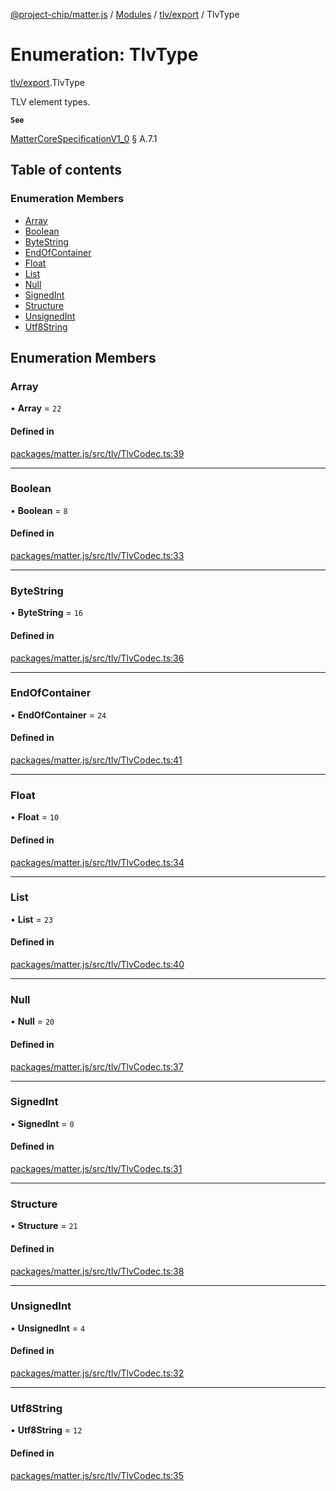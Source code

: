 [@project-chip/matter.js](../README.md) / [Modules](../modules.md) / [tlv/export](../modules/tlv_export.md) / TlvType

# Enumeration: TlvType

[tlv/export](../modules/tlv_export.md).TlvType

TLV element types.

**`See`**

[MatterCoreSpecificationV1_0](../interfaces/spec_export.MatterCoreSpecificationV1_0.md) § A.7.1

## Table of contents

### Enumeration Members

- [Array](tlv_export.TlvType.md#array)
- [Boolean](tlv_export.TlvType.md#boolean)
- [ByteString](tlv_export.TlvType.md#bytestring)
- [EndOfContainer](tlv_export.TlvType.md#endofcontainer)
- [Float](tlv_export.TlvType.md#float)
- [List](tlv_export.TlvType.md#list)
- [Null](tlv_export.TlvType.md#null)
- [SignedInt](tlv_export.TlvType.md#signedint)
- [Structure](tlv_export.TlvType.md#structure)
- [UnsignedInt](tlv_export.TlvType.md#unsignedint)
- [Utf8String](tlv_export.TlvType.md#utf8string)

## Enumeration Members

### Array

• **Array** = ``22``

#### Defined in

[packages/matter.js/src/tlv/TlvCodec.ts:39](https://github.com/project-chip/matter.js/blob/c15b1068/packages/matter.js/src/tlv/TlvCodec.ts#L39)

___

### Boolean

• **Boolean** = ``8``

#### Defined in

[packages/matter.js/src/tlv/TlvCodec.ts:33](https://github.com/project-chip/matter.js/blob/c15b1068/packages/matter.js/src/tlv/TlvCodec.ts#L33)

___

### ByteString

• **ByteString** = ``16``

#### Defined in

[packages/matter.js/src/tlv/TlvCodec.ts:36](https://github.com/project-chip/matter.js/blob/c15b1068/packages/matter.js/src/tlv/TlvCodec.ts#L36)

___

### EndOfContainer

• **EndOfContainer** = ``24``

#### Defined in

[packages/matter.js/src/tlv/TlvCodec.ts:41](https://github.com/project-chip/matter.js/blob/c15b1068/packages/matter.js/src/tlv/TlvCodec.ts#L41)

___

### Float

• **Float** = ``10``

#### Defined in

[packages/matter.js/src/tlv/TlvCodec.ts:34](https://github.com/project-chip/matter.js/blob/c15b1068/packages/matter.js/src/tlv/TlvCodec.ts#L34)

___

### List

• **List** = ``23``

#### Defined in

[packages/matter.js/src/tlv/TlvCodec.ts:40](https://github.com/project-chip/matter.js/blob/c15b1068/packages/matter.js/src/tlv/TlvCodec.ts#L40)

___

### Null

• **Null** = ``20``

#### Defined in

[packages/matter.js/src/tlv/TlvCodec.ts:37](https://github.com/project-chip/matter.js/blob/c15b1068/packages/matter.js/src/tlv/TlvCodec.ts#L37)

___

### SignedInt

• **SignedInt** = ``0``

#### Defined in

[packages/matter.js/src/tlv/TlvCodec.ts:31](https://github.com/project-chip/matter.js/blob/c15b1068/packages/matter.js/src/tlv/TlvCodec.ts#L31)

___

### Structure

• **Structure** = ``21``

#### Defined in

[packages/matter.js/src/tlv/TlvCodec.ts:38](https://github.com/project-chip/matter.js/blob/c15b1068/packages/matter.js/src/tlv/TlvCodec.ts#L38)

___

### UnsignedInt

• **UnsignedInt** = ``4``

#### Defined in

[packages/matter.js/src/tlv/TlvCodec.ts:32](https://github.com/project-chip/matter.js/blob/c15b1068/packages/matter.js/src/tlv/TlvCodec.ts#L32)

___

### Utf8String

• **Utf8String** = ``12``

#### Defined in

[packages/matter.js/src/tlv/TlvCodec.ts:35](https://github.com/project-chip/matter.js/blob/c15b1068/packages/matter.js/src/tlv/TlvCodec.ts#L35)
